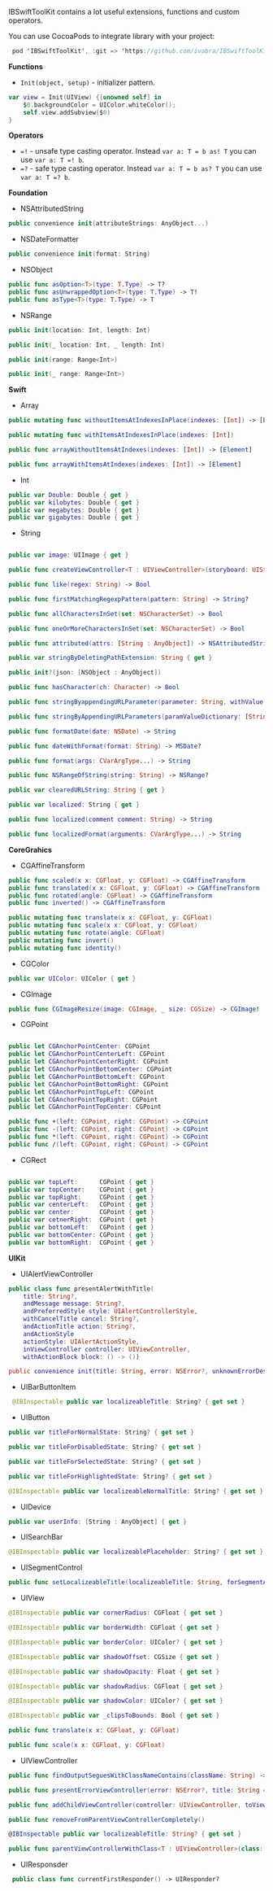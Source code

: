 IBSwiftToolKit contains a lot useful extensions, functions and custom operators.

You can use CocoaPods to integrate library with your project:
```swift
 pod 'IBSwiftToolKit', :git => 'https://github.com/ivabra/IBSwiftToolKit'
```
**Functions**
- `Init(object, setup)` - initializer pattern.
```swift
var view = Init(UIView) {[unowned self] in
	$0.backgroundColor = UIColor.whiteColor();
	self.view.addSubview($0)
}
```
**Operators**
- `=!` - unsafe type casting operator. Instead `var a: T = b as! T` you can use `var a: T =! b`.
- `=?` - safe type casting operator. Instead `var a: T = b as? T` you can use `var a: T =? b`.

**Foundation**
- NSAttributedString  
```swift
public convenience init(attributeStrings: AnyObject...)
```
- NSDateFormatter  
```swift
public convenience init(format: String)
```
- NSObject  
```swift
public func asOption<T>(type: T.Type) -> T?
public func asUnwrappedOption<T>(type: T.Type) -> T!
public func asType<T>(type: T.Type) -> T
```
- NSRange  
```swift
public init(location: Int, length: Int)

public init(_ location: Int, _ length: Int)

public init(range: Range<Int>)

public init(_ range: Range<Int>)
```

**Swift**
- Array  
```swift
public mutating func withoutItemsAtIndexesInPlace(indexes: [Int]) -> [Element]

public mutating func withItemsAtIndexesInPlace(indexes: [Int])

public func arrayWithoutItemsAtIndexes(indexes: [Int]) -> [Element]

public func arrayWithItemsAtIndexes(indexes: [Int]) -> [Element]
```
- Int  
```swift
public var Double: Double { get }
public var kilobytes: Double { get }
public var megabytes: Double { get }
public var gigabytes: Double { get }
```
- String  
```swift

public var image: UIImage { get }

public func createViewController<T : UIViewController>(storyboard: UIStoryboard, _ type: T.Type) -> T?

public func like(regex: String) -> Bool

public func firstMatchingRegexpPattern(pattern: String) -> String?

public func allCharactersInSet(set: NSCharacterSet) -> Bool

public func oneOrMoreCharactersInSet(set: NSCharacterSet) -> Bool

public func attributed(attrs: [String : AnyObject]) -> NSAttributedString

public var stringByDeletingPathExtension: String { get }

public init?(json: [NSObject : AnyObject])

public func hasCharacter(ch: Character) -> Bool

public func stringByappendingURLParameter(parameter: String, withValue value: String) -> String

public func stringByAppendingURLParameters(paramValueDictionary: [String : AnyObject]) -> String

public func formatDate(date: NSDate) -> String

public func dateWithFormat(format: String) -> MSDate?

public func format(args: CVarArgType...) -> String

public func NSRangeOfString(string: String) -> NSRange?

public var clearedURLString: String { get }

public var localized: String { get }

public func localized(comment comment: String) -> String

public func localizedFormat(arguments: CVarArgType...) -> String

```

**CoreGrahics**
- CGAffineTransform  
```swift
public func scaled(x x: CGFloat, y: CGFloat) -> CGAffineTransform
public func translated(x x: CGFloat, y: CGFloat) -> CGAffineTransform
public func rotated(angle: CGFloat) -> CGAffineTransform
public func inverted() -> CGAffineTransform

public mutating func translate(x x: CGFloat, y: CGFloat)
public mutating func scale(x x: CGFloat, y: CGFloat)
public mutating func rotate(angle: CGFloat)
public mutating func invert()
public mutating func identity()
```
- CGColor  
```swift
public var UIColor: UIColor { get }
```
- CGImage
```swift
public func CGImageResize(image: CGImage, _ size: CGSize) -> CGImage!
```
- CGPoint  
```swift

public let CGAnchorPointCenter: CGPoint
public let CGAnchorPointCenterLeft: CGPoint
public let CGAnchorPointCenterRight: CGPoint
public let CGAnchorPointBottomCenter: CGPoint
public let CGAnchorPointBottomLeft: CGPoint
public let CGAnchorPointBottomRight: CGPoint
public let CGAnchorPointTopLeft: CGPoint
public let CGAnchorPointTopRight: CGPoint
public let CGAnchorPointTopCenter: CGPoint

public func +(left: CGPoint, right: CGPoint) -> CGPoint
public func -(left: CGPoint, right: CGPoint) -> CGPoint
public func *(left: CGPoint, right: CGPoint) -> CGPoint
public func /(left: CGPoint, right: CGPoint) -> CGPoint

```
- CGRect  
```swift

public var topLeft:      CGPoint { get }
public var topCenter:    CGPoint { get }
public var topRight:     CGPoint { get }
public var centerLeft:   CGPoint { get }
public var center:       CGPoint { get }
public var cetnerRight:  CGPoint { get }
public var bottomLeft:   CGPoint { get }
public var bottomCenter: CGPoint { get }
public var bottomRight:  CGPoint { get }

```

**UIKit**
- UIAlertViewController  
```swift
public class func presentAlertWithTitle(
	title: String?, 
	andMessage message: String?, 
	andPreferredStyle style: UIAlertControllerStyle, 
	withCancelTitle cancel: String?, 
	andActionTitle action: String?, 
	andActionStyle 
	actionStyle: UIAlertActionStyle,
	inViewController controller: UIViewController, 
	withActionBlock block: () -> ())

public convenience init(title: String, error: NSError?, unknownErrorDescription unknown: String = default)
```
- UIBarButtonItem  
```swift
 @IBInspectable public var localizeableTitle: String? { get set }
```
- UIButton  
```swift
public var titleForNormalState: String? { get set }

public var titleForDisabledState: String? { get set }

public var titleForSelectedState: String? { get set }

public var titleForHighlightedState: String? { get set }

@IBInspectable public var localizeableNormalTitle: String? { get set }
```
- UIDevice  
```swift
public var userInfo: [String : AnyObject] { get }
```
- UISearchBar  
```swift
@IBInspectable public var localizeablePlaceholder: String? { get set }
```
- UISegmentControl  
```swift
public func setLocalizeableTitle(localizeableTitle: String, forSegmentAtIndex index: Int)
```
- UIView  
```swift
@IBInspectable public var cornerRadius: CGFloat { get set }

@IBInspectable public var borderWidth: CGFloat { get set }

@IBInspectable public var borderColor: UIColor? { get set }

@IBInspectable public var shadowOffset: CGSize { get set }

@IBInspectable public var shadowOpacity: Float { get set }

@IBInspectable public var shadowRadius: CGFloat { get set }

@IBInspectable public var shadowColor: UIColor? { get set }

@IBInspectable public var _clipsToBounds: Bool { get set }

public func translate(x x: CGFloat, y: CGFloat)

public func scale(x x: CGFloat, y: CGFloat)
```
- UIViewController  
```swift
public func findOutputSeguesWithClassNameContains(className: String) -> [IBSwiftToolKit.StoryboardSegueTemplate]

public func presentErrorViewController(error: NSError?, title: String = default, okButton: String = default, animated: Bool = default, completion: (() -> Void)? = default)

public func addChildViewController(controller: UIViewController, toView view: UIView)

public func removeFromParentViewControllerCompletely()

@IBInspectable public var localizeableTitle: String? { get set }

public func parentViewControllerWithClass<T : UIViewController>(class: T.Type) -> T?
```
- UIResponsder 
```swift
 public class func currentFirstResponder() -> UIResponder?
```